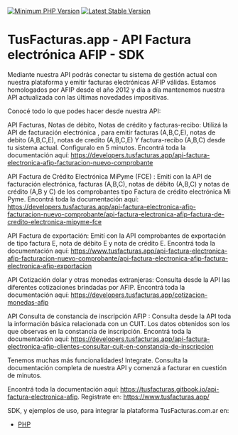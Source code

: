 

[![Minimum PHP Version](https://img.shields.io/badge/php-%3E%3D%207.2-8892BF.svg)](https://php.net/)
[![Latest Stable Version](https://poser.pugx.org/icamys/php-sitemap-generator/v/stable.png)](https://packagist.org/packages/icamys/php-sitemap-generator)

# TusFacturas.app - API Factura electrónica AFIP - SDK

Mediante nuestra API podrás conectar tu sistema de gestión actual con nuestra plataforma y emitir facturas electrónicas AFIP válidas. 
Estamos homologados por AFIP desde el año 2012 y día a día mantenemos nuestra API actualizada con las últimas novedades impositivas.

Conocé todo lo que podes hacer desde nuestra API:

API Facturas, Notas de débito, Notas de crédito y facturas-recibo:
Utilizá la API de facturación electrónica , para emitir facturas (A,B,C,E), notas de debito (A,B,C,E), notas de credito (A,B,C,E) Y factura-recibo (A,B,C) desde tu sistema actual. Configuralo en 5 minutos.
Encontrá toda la documentación aquí: https://developers.tusfacturas.app/api-factura-electronica-afip-facturacion-nuevo-comprobante

API Factura de Crédito Electrónica MiPyme (FCE) :
Emití con la API de facturación electrónica, facturas (A,B,C), notas de débito (A,B,C) y notas de crédito (A,B y C) de los comprobantes tipo Factura de crédito electrónica Mi Pyme.
Encontrá toda la documentación aquí: https://developers.tusfacturas.app/api-factura-electronica-afip-facturacion-nuevo-comprobante/api-factura-electronica-afip-factura-de-credito-electronica-mipyme-fce

API Factura de exportación:
Emití con la API comprobantes de exportación de tipo factura E, nota de débito E y nota de crédito E.
Encontrá toda la documentación aquí: https://www.tusfacturas.app/api-factura-electronica-afip-facturacion-nuevo-comprobante/api-factura-electronica-afip-factura-electronica-afip-exportacion

API Cotización dolar y otras monedas extranjeras:
Consulta desde la API las diferentes cotizaciones brindadas por AFIP.
Encontrá toda la documentación aquí: https://developers.tusfacturas.app/cotizacion-monedas-afip

API Consulta de constancia de inscripción AFIP :
Consulta desde la API toda la información básica relacionada con un CUIT. Los datos obtenidos son los que observas en la constancia de inscripción.
Encontrá toda la documentación aquí: https://developers.tusfacturas.app/api-factura-electronica-afip-clientes-consultar-cuit-en-constancia-de-inscripcion

Tenemos muchas más funcionalidades!
Integrate. Consulta la documentación completa de nuestra API y comenzá a facturar en cuestión de minutos.

Encontrá toda la documentación aquí: https://tusfacturas.gitbook.io/api-factura-electronica-afip.
Registrate en: https://www.tusfacturas.app/

SDK, y ejemplos de uso, para integrar la plataforma TusFacturas.com.ar en:

- [PHP](https://github.com/vousys/tusfacturas/tree/master/php)

